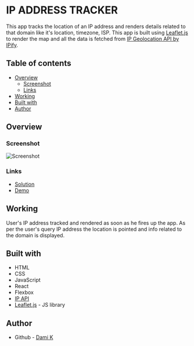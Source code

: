 # IP ADDRESS TRACKER

This app tracks the location of an IP address and renders details related to that domain like it's location, timezone, ISP. This app is built using [Leaflet.js](https://leafletjs.com/) to render the map and all the data is fetched from [IP Geolocation API by IPify](https://geo.ipify.org/).

## Table of contents

- [Overview](#overview)
  - [Screenshot](#screenshot)
  - [Links](#links)
- [Working](#working)
- [Built with](#built-with)
- [Author](#author)

## Overview

### Screenshot

![Screenshot](public/images/Screenshot.png)

### Links

- [Solution](https://github.com/da9104/React-ipTracker)
- [Demo](https://da9104.github.io/React-ipTracker)

## Working

User's IP address tracked and rendered as soon as he fires up the app. As per the user's query IP address the location is pointed and info related to the domain is displayed.

## Built with

- HTML
- CSS
- JavaScript
- React
- Flexbox
- [IP API](https://ipapi.co/)
- [Leaflet.js](https://leafletjs.com/) - JS library

## Author

- Github - [Dami K](https://github.com/da9104)
